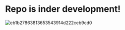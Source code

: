 # Repo is inder development!

![eb1b27863813653543914d222ceb9cd0](https://user-images.githubusercontent.com/72878018/158029654-7eeb6607-562b-45d4-a834-d0f5fb3f571a.gif)


<!-- # MulticlassClassifiers
This repository documents my implemenrations of Machine Learning multi-class linear separators classifiers.

## Description

## Requirements

## Normalization

## K-Fold Cross Validation

## Loss Function

## K Nearest Neighbors

## Perceptron

## Support Vector Machine

## Passive Aggressive

## Instructions

## Notes

## Sources -->

